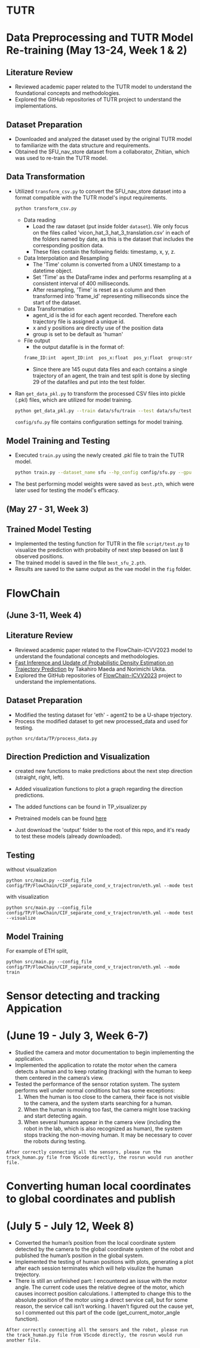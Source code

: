 # TUTR

# Data Preprocessing and TUTR Model Re-training (May 13-24, Week 1 & 2)

## Literature Review
- Reviewed academic paper related to the TUTR model to understand the foundational concepts and methodologies.
- Explored the GitHub repositories of TUTR project to understand the implementations.

## Dataset Preparation
- Downloaded and analyzed the dataset used by the original TUTR model to familiarize with the data structure and requirements.
- Obtained the SFU_nav_store dataset from a collaborator, Zhitian, which was used to re-train the TUTR model.

## Data Transformation
- Utilized `transform_csv.py` to convert the SFU_nav_store dataset into a format compatible with the TUTR model's input requirements.
    ```bash
    python transform_csv.py
    ```
    - Data reading
        - Load the raw dataset (put inside folder `dataset`). We only focus on the files called 'vicon_hat_3_hat_3_translation.csv' in each of the folders named by date, as this is the dataset that includes the corresponding position data.
        - These files contain the following fields: timestamp, x, y, z.
    - Data Interpolation and Resampling
        - The 'Time' column is converted from a UNIX timestamp to a datetime object. 
        - Set 'Time' as the DataFrame index and performs resampling at a consistent interval of 400 milliseconds. 
        - After resampling, 'Time' is reset as a column and then transformed into 'frame_id' representing milliseconds since the start of the dataset. 
    - Data Transformation
        - agent_id is the id for each agent recorded. Therefore each trajectory file is assigned a unique id.
        - x and y positions are directly use of the position data
        - group is set to be default as 'human'
    - File output
        - the output datafile is in the format of: 
        ```bash
        frame_ID:int  agent_ID:int  pos_x:float  pos_y:float  group:str
        ```
        - Since there are 145 ouput data files and each contains a single trajectory of an agent, the train and test split is done by slecting 29 of the datafiles and put into the test folder. 
        
- Ran `get_data_pkl.py` to transform the processed CSV files into pickle (.pkl) files, which are utilized for model training.
    ```bash
    python get_data_pkl.py --train data/sfu/train --test data/sfu/test --config config/sfu.py
    ```
    `config/sfu.py` file contains configuration settings for model training. 

## Model Training and Testing
- Executed `train.py` using the newly created .pkl file to train the TUTR model. 
    ```bash
    python train.py --dataset_name sfu --hp_config config/sfu.py --gpu 0
    ```
- The best performing model weights were saved as `best.pth`, which were later used for testing the model's efficacy.


## (May 27 - 31, Week 3)
## Trained Model Testing

- Implemented the testing function for TUTR in the file `script/test.py` to visualize the prediction with probabiity of next step beased on last 8 observed positions. 
- The trained model is saved in the file `best_sfu_2.pth`.
- Results are saved to the same output as the vae model in the `fig` folder.


# FlowChain
## (June 3-11, Week 4)

## Literature Review
- Reviewed academic paper related to the FlowChain-ICVV2023 model to understand the foundational concepts and methodologies.
- [Fast Inference and Update of Probabilistic Density Estimation on Trajectory Prediction](https://arxiv.org/abs/2308.08824) by Takahiro Maeda and Norimichi Ukita.
- Explored the GitHub repositories of [FlowChain-ICVV2023](https://github.com/meaten/FlowChain-ICCV2023) project to understand the implementations.


## Dataset Preparation
- Modified the testing dataset for 'eth' - agent2 to be a U-shape trjectory.
- Process the modified dataset to get new processed_data and used for testing.

```
python src/data/TP/process_data.py
```

## Direction Prediction and Visualization
- created new functions to make predictions about the next step direction (straight, right, left).
- Added visualization functions to plot a graph regarding the direction predictions.
- The added functions can be found in TP_visualizer.py
- Pretrained models can be found [here](https://drive.google.com/drive/folders/1bA0ut-qrgtr8rV5odUEKk25w9I__HjCY?usp=share_link)

- Just download the 'output' folder to the root of this repo, and it's ready to test these models (already downloaded).


## Testing
without visualization
```
python src/main.py --config_file config/TP/FlowChain/CIF_separate_cond_v_trajectron/eth.yml --mode test
```

with visualization
```
python src/main.py --config_file config/TP/FlowChain/CIF_separate_cond_v_trajectron/eth.yml --mode test --visualize
```

## Model Training
For example of ETH split,
```
python src/main.py --config_file config/TP/FlowChain/CIF_separate_cond_v_trajectron/eth.yml --mode train
```

# Sensor detecting and tracking Appication
# (June 19 - July 3, Week 6-7)

- Studied the camera and motor documentation to begin implementing the application.
- Implemented the application to rotate the motor when the camera detects a human and to keep rotating (tracking) with the human to keep them centered in the camera’s view.
- Tested the performance of the sensor rotation system. The system performs well under normal conditions but has some exceptions:
    1. When the human is too close to the camera, their face is not visible to the camera, and the system starts searching for a human.
    2. When the human is moving too fast, the camera might lose tracking and start detecting again.
    3. When several humans appear in the camera view (including the robot in the lab, which is also recognized as human), the system stops tracking the non-moving human. It may be necessary to cover the robots during testing.

```
After correctly connecting all the sensors, please run the track_human.py file from VScode directly, the rosrun would run another file.
```

# Converting human local coordinates to global coordinates and publish
# (July 5 - July 12, Week 8)

- Converted the human’s position from the local coordinate system detected by the camera to the global coordinate system of the robot and published the human’s position in the global system.
- Implemented the testing of human positions with plots, generating a plot after each session terminates which will help visulize the human trejectory.
- There is still an unfinished part: I encountered an issue with the motor angle. The current code uses the relative degree of the motor, which causes incorrect position calculations. I attempted to change this to the absolute position of the motor using a direct service call, but for some reason, the service call isn’t working. I haven’t figured out the cause yet, so I commented out this part of the code (get_current_motor_angle function).

```
After correctly connecting all the sensors and the robot, please run the track_human.py file from VScode directly, the rosrun would run another file.
```
